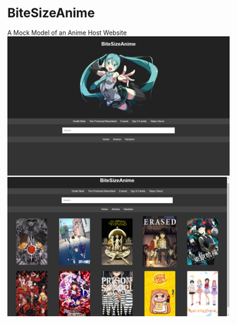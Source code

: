 # BiteSizeAnime
A Mock Model of an Anime Host Website
![Main Page](images/screenshot0.png)
![Anime list](images/screenshot1.png)

